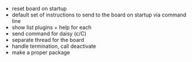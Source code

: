  
* reset board on startup
* default set of instructions to send to the board on startup via command line
* show list plugins + help for each
* send command for daisy (c/C)
* separate thread for the board
* handle termination, call deactivate
* make a proper package
